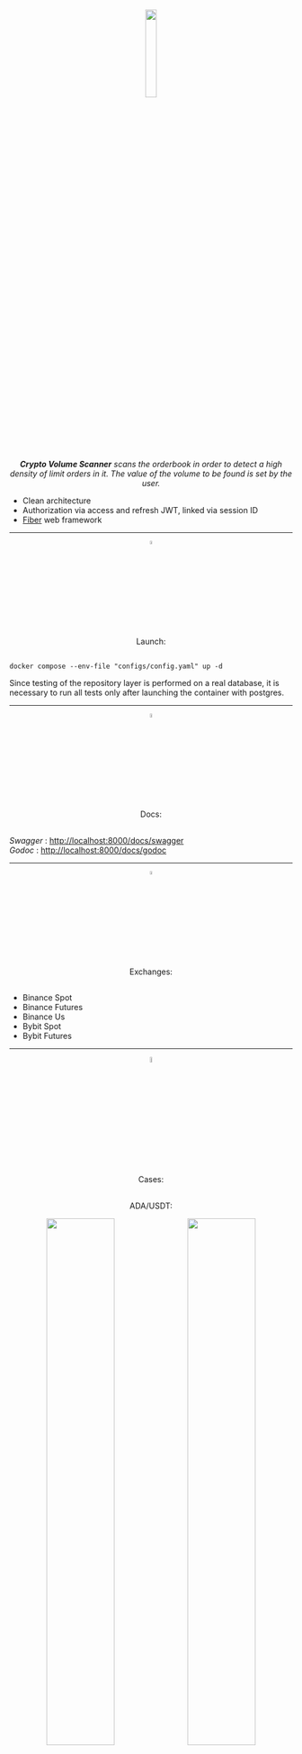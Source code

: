 <h1 float="left" align="middle">
  <img  width="20%" src="./logo/logo.png" >
</h1>
  <p align="center">
    <em>
      <b>Crypto Volume Scanner</b> scans the orderbook in order to detect a high density of limit orders in it.  The value of the volume to be found is set by the user.
    </em>
    <ul>
      <li>Clean architecture</li>
      <li>Authorization via access and refresh JWT, linked via session ID</li>
      <li><a href="https://github.com/gofiber/fiber/tree/main">Fiber</a> web framework</li>
    </ul>
  </p>

  ---

<div align="center">
  <img  width="4%" src="./logo/rocket1.png" >
</div>
<p align="center">Launch:</p>
<h2></h2>

```docker compose --env-file "configs/config.yaml" up -d```

Since testing of the repository layer is performed on a real database, it is necessary to run all tests only after launching the container with postgres.

---

<div align="center">
  <img  width="4%" src="./logo/docs.png" >
</div>
<p align="center">Docs:</p>
<h2></h2>

<em>Swagger</em> : <a href="http://localhost:8000/docs/swagger">http://localhost:8000/docs/swagger</a>
<br>
<em>Godoc</em> : <a href="http://localhost:8000/docs/godoc">http://localhost:8000/docs/godoc</a>

---


<div align="center">
  <img  width="4%" src="./logo/bank.svg" >
</div>
<p align="center">Exchanges:</p>
<h2></h2>
<ul>
  <li>Binance Spot</li>
  <li>Binance Futures</li>
  <li>Binance Us</li>
  <li>Bybit Spot</li>
  <li>Bybit Futures</li>
</ul>

---

<div align="center">
  <img  width="5%" src="./logo/diagram.png" >
</div>
<p align="center">Cases:</p>
<h2></h2>
<p align="center">ADA/USDT:</p>
<p float="left" align="middle">
  <img src="./cases/ada_1.png" width="49%">
  <img src="./cases/ada_2.png" width="49%">
  <img src="./cases/ada_3.png" width="49%">
</p>

<p align="center">ATOM/USDT:</p>
<p float="left" align="middle">
  <img src="./cases/atom_1.png" width="49%">
  <img src="./cases/atom_2.png" width="49%">
</p>

<p align="center">ALGO/USDT:</p>
<p float="left" align="middle">
  <img src="./cases/algo_1.png" width="49%">
  <img src="./cases/algo_2.png" width="49%">
</p>

<p align="center">TRB/USDT:</p>
<p float="left" align="middle">
  <img src="./cases/trb_1.png" width="49%">
  <img src="./cases/trb_2.png" width="49%">
</p>

<p align="center">VET/USDT:</p>
<p float="left" align="middle">
  <img src="./cases/vet_1.png" width="49%">
  <img src="./cases/vet_2.png" width="49%">
  <img src="./cases/vet_3.png" width="49%">
  <img src="./cases/vet_4.png" width="49%">
</p>
  

